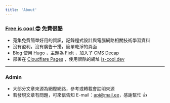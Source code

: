 ```yaml
---
title: 'About'
---
```

### [Free is cool 😎](https://free.is-cool.dev) 免費很酷

- 蒐集免費簡單好用的資訊，記錄程式設計與電腦網路相關技術學習資料
- 沒有盈利，沒有廣告干擾，簡單乾淨的頁面
- Blog 使用 [Hugo](https://gohugo.io/) ，主題為 [FixIt](https://fixit.lruihao.cn/) ，加入了 CMS [Decap](https://decapcms.org/)
- 部署在 [Cloudflare Pages](https://pages.cloudflare.com/) ，使用很酷的網址 [is-cool.dev](https://is-cool.dev/)

---

### Admin

- 大部分文章來源為網際網路，參考或轉載會註明來源
- 若發現文章有問題，可來信告知 E-mail：[api@mail.ee](mailto:api@mail.ee)，感謝幫忙 👍
